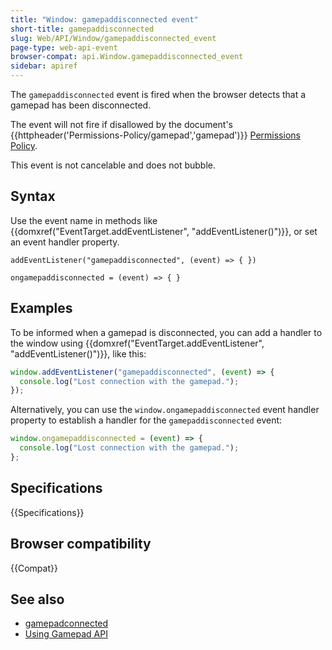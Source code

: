 ```yaml
---
title: "Window: gamepaddisconnected event"
short-title: gamepaddisconnected
slug: Web/API/Window/gamepaddisconnected_event
page-type: web-api-event
browser-compat: api.Window.gamepaddisconnected_event
sidebar: apiref
---
```


The `gamepaddisconnected` event is fired when the browser detects that a gamepad has been disconnected.

The event will not fire if disallowed by the document's {{httpheader('Permissions-Policy/gamepad','gamepad')}} [Permissions Policy](/en-US/docs/Web/HTTP/Guides/Permissions_Policy).

This event is not cancelable and does not bubble.

## Syntax

Use the event name in methods like {{domxref("EventTarget.addEventListener", "addEventListener()")}}, or set an event handler property.

```js-nolint
addEventListener("gamepaddisconnected", (event) => { })

ongamepaddisconnected = (event) => { }
```

## Examples

To be informed when a gamepad is disconnected, you can add a handler to the window using {{domxref("EventTarget.addEventListener", "addEventListener()")}}, like this:

```js
window.addEventListener("gamepaddisconnected", (event) => {
  console.log("Lost connection with the gamepad.");
});
```

Alternatively, you can use the `window.ongamepaddisconnected` event handler property to establish a handler for the `gamepaddisconnected` event:

```js
window.ongamepaddisconnected = (event) => {
  console.log("Lost connection with the gamepad.");
};
```

## Specifications

{{Specifications}}

## Browser compatibility

{{Compat}}

## See also

- [gamepadconnected](/en-US/docs/Web/API/Window/gamepadconnected_event)
- [Using Gamepad API](/en-US/docs/Web/API/Gamepad_API/Using_the_Gamepad_API)

